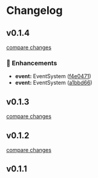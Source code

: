 # Changelog


## v0.1.4

[compare changes](https://github.com/wgorzawski/nuxt-di/compare/v0.1.3...v0.1.4)

### 🚀 Enhancements

- **event:** EventSystem ([f4e0471](https://github.com/wgorzawski/nuxt-di/commit/f4e0471))
- **event:** EventSystem ([a1bbd66](https://github.com/wgorzawski/nuxt-di/commit/a1bbd66))

## v0.1.3

[compare changes](https://github.com/wgorzawski/nuxt-di/compare/v0.1.2...v0.1.3)

## v0.1.2

[compare changes](https://github.com/wgorzawski/nuxt-di/compare/v0.1.1...v0.1.2)

## v0.1.1

